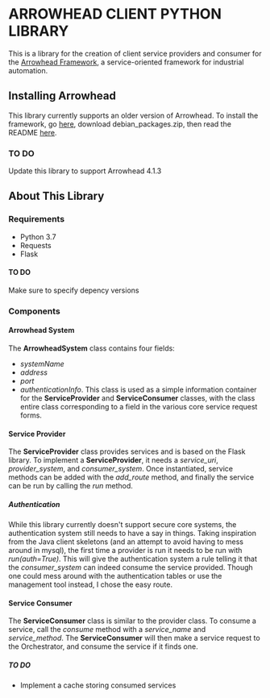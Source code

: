 # ARROWHEAD CLIENT PYTHON LIBRARY
This is a library for the creation of client service providers and consumer for the [Arrowhead Framework](www.arrowhead.eu), a service-oriented framework for industrial automation.

## Installing Arrowhead
This library currently supports an older version of Arrowhead.
To install the framework, go [here](https://github.com/arrowhead-f/core-java/releases/tag/4.1.0), download debian\_packages.zip, then read the README [here](https://github.com/arrowhead-f/core-java).

### TO DO
Update this library to support Arrowhead 4.1.3

## About This Library
### Requirements
 - Python 3.7
 - Requests
 - Flask

#### TO DO
Make sure to specify depency versions

### Components
#### Arrowhead System
The **ArrowheadSystem** class contains four fields:
 - *systemName*
 - *address*
 - *port*
 - *authenticationInfo*.
This class is used as a simple information container for the **ServiceProvider** and **ServiceConsumer** classes, with the class entire class corresponding to a field in the various core service request forms.

#### Service Provider
The **ServiceProvider** class provides services and is based on the Flask library.
To implement a **ServiceProvider**, it needs a *service_uri*, *provider_system*, and *consumer_system*.
Once instantiated, service methods can be added with the *add_route* method, and finally the service can be run by calling the *run* method.

##### Authentication
While this library currently doesn't support secure core systems, the authentication system still needs to have a say in things.
Taking inspiration from the Java client skeletons (and an attempt to avoid having to mess around in mysql), the first time a provider is run it needs to be run with *run(auth=True)*.
This will give the authentication system a rule telling it that the *consumer_system* can indeed consume the service provided.
Though one could mess around with the authentication tables or use the management tool instead, I chose the easy route.

#### Service Consumer
The **ServiceConsumer** class is similar to the provider class.
To consume a service, call the *consume* method with a *service_name* and *service_method*.
The **ServiceConsumer** will then make a service request to the Orchestrator, and consume the service if it finds one.

##### TO DO
 - Implement a cache storing consumed services

